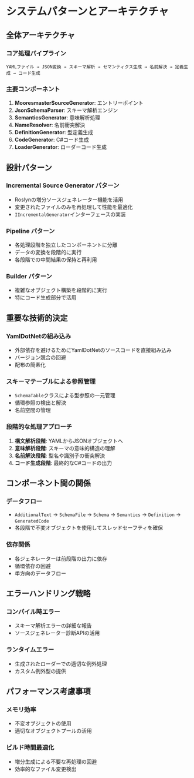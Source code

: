 # システムパターンとアーキテクチャ

## 全体アーキテクチャ

### コア処理パイプライン
```
YAMLファイル → JSON変換 → スキーマ解析 → セマンティクス生成 → 名前解決 → 定義生成 → コード生成
```

### 主要コンポーネント
1. **MooresmasterSourceGenerator**: エントリーポイント
2. **JsonSchemaParser**: スキーマ解析エンジン
3. **SemanticsGenerator**: 意味解析処理
4. **NameResolver**: 名前衝突解決
5. **DefinitionGenerator**: 型定義生成
6. **CodeGenerator**: C#コード生成
7. **LoaderGenerator**: ローダーコード生成

## 設計パターン

### Incremental Source Generator パターン
- Roslynの増分ソースジェネレーター機能を活用
- 変更されたファイルのみを再処理して性能を最適化
- `IIncrementalGenerator`インターフェースの実装

### Pipeline パターン
- 各処理段階を独立したコンポーネントに分離
- データの変換を段階的に実行
- 各段階での中間結果の保持と再利用

### Builder パターン
- 複雑なオブジェクト構築を段階的に実行
- 特にコード生成部分で活用

## 重要な技術的決定

### YamlDotNetの組み込み
- 外部依存を避けるためにYamlDotNetのソースコードを直接組み込み
- バージョン競合の回避
- 配布の簡素化

### スキーマテーブルによる参照管理
- `SchemaTable`クラスによる型参照の一元管理
- 循環参照の検出と解決
- 名前空間の管理

### 段階的な処理アプローチ
1. **構文解析段階**: YAMLからJSONオブジェクトへ
2. **意味解析段階**: スキーマの意味的構造の理解
3. **名前解決段階**: 型名や識別子の衝突解決
4. **コード生成段階**: 最終的なC#コードの出力

## コンポーネント間の関係

### データフロー
- `AdditionalText` → `SchemaFile` → `Schema` → `Semantics` → `Definition` → `GeneratedCode`
- 各段階で不変オブジェクトを使用してスレッドセーフティを確保

### 依存関係
- 各ジェネレーターは前段階の出力に依存
- 循環依存の回避
- 単方向のデータフロー

## エラーハンドリング戦略

### コンパイル時エラー
- スキーマ解析エラーの詳細な報告
- ソースジェネレーター診断APIの活用

### ランタイムエラー
- 生成されたローダーでの適切な例外処理
- カスタム例外型の提供

## パフォーマンス考慮事項

### メモリ効率
- 不変オブジェクトの使用
- 適切なオブジェクトプールの活用

### ビルド時間最適化
- 増分生成による不要な再処理の回避
- 効率的なファイル変更検出
